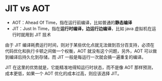 # JIT vs AOT

* AOT：Ahead Of Time，指在运行前编译，比如普通的**静态编译**
* JIT：Just In Time，指在**运行时编译，边运行边编译**，比如 java 虚拟机在运行时就用到 JIT 技术

由于 JIT 编译耗费运行时间，则对于某些优化点就无法做到百分百支持，必须在代码优化和执行卡顿之间做一个权衡，AOT 就没有这个问题，另外，AOT 可以做到编译后持久化到存储，而 JIT 一般是每运行一次就会搞一遍重复的编译。

JIT 在这里的优势就是，它能精准地得知运行时状态，而不是像 AOT 那样预测，成本更低，如果一个 AOT 优化的成本过高，则应该选择 JIT。
